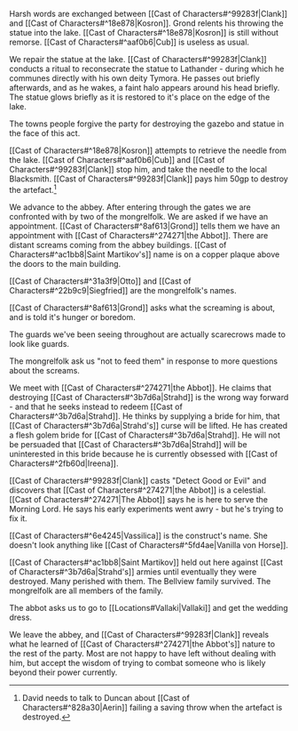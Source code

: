 Harsh words are exchanged between [[Cast of Characters#^99283f|Clank]] and [[Cast of Characters#^18e878|Kosron]]. Grond relents his throwing the statue into the lake. [[Cast of Characters#^18e878|Kosron]] is still without remorse. [[Cast of Characters#^aaf0b6|Cub]] is useless as usual. 

We repair the statue at the lake.
[[Cast of Characters#^99283f|Clank]] conducts a ritual to reconsecrate the statue to Lathander - during which he communes directly with his own deity Tymora. He passes out briefly afterwards, and as he wakes, a faint halo appears around his head briefly. The statue glows briefly as it is restored to it's place on the edge of the lake.

The towns people forgive the party for destroying the gazebo and statue in the face of this act.

[[Cast of Characters#^18e878|Kosron]] attempts to retrieve the needle from the lake. [[Cast of Characters#^aaf0b6|Cub]] and [[Cast of Characters#^99283f|Clank]] stop him, and take the needle to the local Blacksmith. [[Cast of Characters#^99283f|Clank]] pays him 50gp to destroy the artefact.[^1]



We advance to the abbey. After entering through the gates we are confronted with by two of the mongrelfolk. We are asked if we have an appointment. [[Cast of Characters#^8af613|Grond]] tells them we have an appointment with [[Cast of Characters#^274271|the Abbot]]. There are distant screams coming from the abbey buildings. [[Cast of Characters#^ac1bb8|Saint Martikov's]] name is on a copper plaque above the doors to the main building.

[[Cast of Characters#^31a3f9|Otto]] and [[Cast of Characters#^22b9c9|Siegfried]] are the mongrelfolk's names.

[[Cast of Characters#^8af613|Grond]] asks what the screaming is about, and is told it's hunger or boredom.

The guards we've been seeing throughout are actually scarecrows made to look like guards.

The mongrelfolk ask us "not to feed them" in response to more questions about the screams.

We meet with [[Cast of Characters#^274271|the Abbot]]. He claims that destroying [[Cast of Characters#^3b7d6a|Strahd]] is the wrong way forward - and that he seeks instead to redeem [[Cast of Characters#^3b7d6a|Strahd]]. He thinks by supplying a bride for him, that [[Cast of Characters#^3b7d6a|Strahd's]] curse will be lifted. He has created a flesh golem bride for [[Cast of Characters#^3b7d6a|Strahd]]. He will not be persuaded that [[Cast of Characters#^3b7d6a|Strahd]] will be uninterested in this bride because he is currently obsessed with [[Cast of Characters#^2fb60d|Ireena]].

[[Cast of Characters#^99283f|Clank]] casts "Detect Good or Evil" and discovers that [[Cast of Characters#^274271|the Abbot]] is a celestial. [[Cast of Characters#^274271|The Abbot]] says he is here to serve the Morning Lord.  He says his early experiments went awry - but he's trying to fix it. 

[[Cast of Characters#^6e4245|Vassilica]] is the construct's name. She doesn't look anything like [[Cast of Characters#^5fd4ae|Vanilla von Horse]].

[[Cast of Characters#^ac1bb8|Saint Martikov]] held out here against [[Cast of Characters#^3b7d6a|Strahd's]] armies until eventually they were destroyed. Many perished with them. The Bellview family survived. The mongrelfolk are all members of the family.

The abbot asks us to go to [[Locations#Vallaki|Vallaki]] and get the wedding dress.

We leave the abbey, and [[Cast of Characters#^99283f|Clank]] reveals what he learned of [[Cast of Characters#^274271|the Abbot's]] nature to the rest of the party. Most are not happy to have left without dealing with him, but accept the wisdom of trying to combat someone who is likely beyond their power currently.

[^1]: David needs to talk to Duncan about [[Cast of Characters#^828a30|Aerin]] failing a saving throw when the artefact is destroyed.
